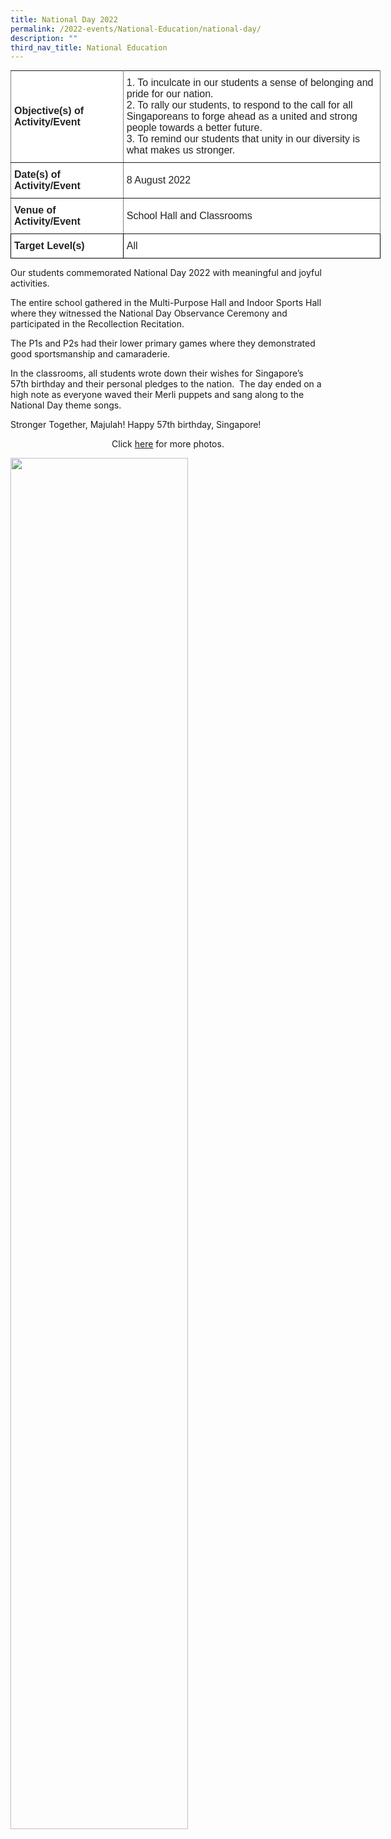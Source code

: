```yaml
---
title: National Day 2022
permalink: /2022-events/National-Education/national-day/
description: ""
third_nav_title: National Education
---
```

<style type="text/css">
.tg  {border-collapse:collapse;border-spacing:0;margin:0px auto;}
.tg td{border-color:black;border-style:solid;border-width:1px;font-family:Arial, sans-serif;font-size:14px;
  overflow:hidden;padding:10px 5px;word-break:normal;}
.tg th{border-color:black;border-style:solid;border-width:1px;font-family:Arial, sans-serif;font-size:14px;
  font-weight:normal;overflow:hidden;padding:10px 5px;word-break:normal;}
.tg .tg-kdpx{background-color:#FFF;border-color:inherit;color:#222;font-size:16px;text-align:left;vertical-align:middle}
.tg .tg-x4x2{background-color:#FFF;border-color:inherit;color:#222;font-size:16px;font-weight:bold;text-align:left;
  vertical-align:middle}
.tg .tg-3etx{background-color:#FFF;color:#222;font-size:16px;font-weight:bold;text-align:left;vertical-align:middle}
.tg .tg-qtsq{background-color:#FFF;color:#222;font-size:16px;text-align:left;vertical-align:middle}
</style>
<table class="tg" style="undefined;table-layout: fixed; width: 592px">
<colgroup>
<col style="width: 180px">
<col style="width: 412px">
</colgroup>
<tbody>
  <tr>
    <td class="tg-x4x2">Objective(s) of Activity/Event</td>
    <td class="tg-kdpx">1.      To inculcate in our students a sense of belonging and pride for our nation.<br>2.      To rally our students, to respond to the call for all Singaporeans to forge ahead as a united and strong people towards a better future.<br>3.      To remind our students that unity in our diversity is what makes us stronger.</td>
  </tr>
  <tr>
    <td class="tg-x4x2">Date(s) of Activity/Event</td>
    <td class="tg-kdpx">8 August 2022</td>
  </tr>
  <tr>
    <td class="tg-x4x2">Venue of Activity/Event</td>
    <td class="tg-kdpx">School Hall and Classrooms</td>
  </tr>
  <tr>
    <td class="tg-3etx">Target Level(s)</td>
    <td class="tg-qtsq">All</td>
  </tr>
</tbody>
</table>

Our students commemorated National Day 2022 with meaningful and joyful activities.

The entire school gathered in the Multi-Purpose Hall and Indoor Sports Hall where they witnessed the National Day Observance Ceremony and participated in the Recollection Recitation.

The P1s and P2s had their lower primary games where they demonstrated good sportsmanship and camaraderie.

In the classrooms, all students wrote down their wishes for Singapore’s 57th birthday and their personal pledges to the nation.  The day ended on a high note as everyone waved their Merli puppets and sang along to the National Day theme songs.

Stronger Together, Majulah! Happy 57th birthday, Singapore!


<center>Click <a href="https://www.flickr.com/photos/195284094@N06/albums/72177720301528026">here</a> for more photos.</center>


<img src="/images/ND2022_1.png" 
     style="width:75%">